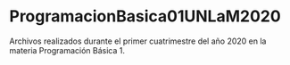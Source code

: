 # ProgramacionBasica01UNLaM2020
Archivos realizados durante el primer cuatrimestre del año 2020 en la materia Programación Básica 1.

